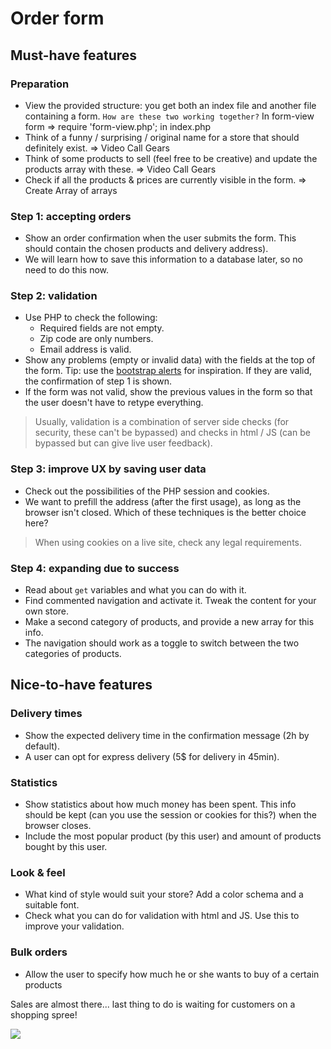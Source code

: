 # Order form

## Must-have features

### Preparation

- View the provided structure: you get both an index file and another file containing a form. `How are these two working together?` In form-view form => require 'form-view.php'; in index.php
- Think of a funny / surprising / original name for a store that should definitely exist. => Video Call Gears
- Think of some products to sell (feel free to be creative) and update the products array with these. => Video Call Gears
- Check if all the products & prices are currently visible in the form. => Create Array of arrays

### Step 1: accepting orders

- Show an order confirmation when the user submits the form. This should contain the chosen products and delivery address).
- We will learn how to save this information to a database later, so no need to do this now.

### Step 2: validation

- Use PHP to check the following:
  - Required fields are not empty.
  - Zip code are only numbers.
  - Email address is valid.
- Show any problems (empty or invalid data) with the fields at the top of the form. Tip: use the [bootstrap alerts](https://getbootstrap.com/docs/4.0/components/alerts/) for inspiration. If they are valid, the confirmation of step 1 is shown.
- If the form was not valid, show the previous values in the form so that the user doesn't have to retype everything.

> Usually, validation is a combination of server side checks (for security, these can't be bypassed) and checks in html / JS (can be bypassed but can give live user feedback).

### Step 3: improve UX by saving user data

- Check out the possibilities of the PHP session and cookies.
- We want to prefill the address (after the first usage), as long as the browser isn't closed. Which of these techniques is the better choice here?

> When using cookies on a live site, check any legal requirements.

### Step 4: expanding due to success

- Read about `get` variables and what you can do with it.
- Find commented navigation and activate it. Tweak the content for your own store.
- Make a second category of products, and provide a new array for this info.
- The navigation should work as a toggle to switch between the two categories of products.

## Nice-to-have features

### Delivery times

- Show the expected delivery time in the confirmation message (2h by default).
- A user can opt for express delivery (5$ for delivery in 45min).

### Statistics

- Show statistics about how much money has been spent. This info should be kept (can you use the session or cookies for this?) when the browser closes.
- Include the most popular product (by this user) and amount of products bought by this user.

### Look & feel

- What kind of style would suit your store? Add a color schema and a suitable font.
- Check what you can do for validation with html and JS. Use this to improve your validation.

### Bulk orders

- Allow the user to specify how much he or she wants to buy of a certain products

Sales are almost there... last thing to do is waiting for customers on a shopping spree!

![](https://media.giphy.com/media/iJmi4OLkDgO9aZWS1R/giphy.gif)
